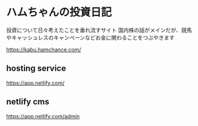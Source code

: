 # ハムちゃんの投資日記

投資について日々考えたことを垂れ流すサイト
国内株の話がメインだが、競馬やキャッシュレスのキャンペーンなどお金に関わることをつぶやきます

https://kabu.hamchance.com/

## hosting service

https://app.netlify.com/

## netlify cms

https://app.netlify.com/admin
